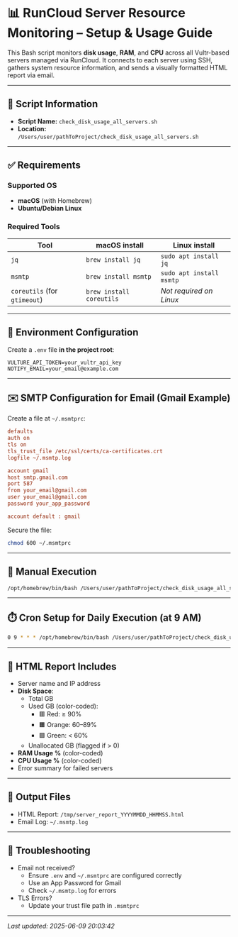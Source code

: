 # 📊 RunCloud Server Resource Monitoring – Setup & Usage Guide

This Bash script monitors **disk usage**, **RAM**, and **CPU** across all Vultr-based servers managed via RunCloud. It connects to each server using SSH, gathers system resource information, and sends a visually formatted HTML report via email.

---

## 📁 Script Information

- **Script Name:** `check_disk_usage_all_servers.sh`
- **Location:**  
  `/Users/user/pathToProject/check_disk_usage_all_servers.sh`

---

## ✅ Requirements

### Supported OS

- **macOS** (with Homebrew)
- **Ubuntu/Debian Linux**

### Required Tools

| Tool      | macOS install                        | Linux install                          |
|-----------|--------------------------------------|----------------------------------------|
| `jq`      | `brew install jq`                    | `sudo apt install jq`                  |
| `msmtp`   | `brew install msmtp`                 | `sudo apt install msmtp`               |
| `coreutils` (for `gtimeout`) | `brew install coreutils` | _Not required on Linux_               |

---

## 🔐 Environment Configuration

Create a `.env` file **in the project root**:

```env
VULTURE_API_TOKEN=your_vultr_api_key
NOTIFY_EMAIL=your_email@example.com
```

---

## ✉️ SMTP Configuration for Email (Gmail Example)

Create a file at `~/.msmtprc`:

```ini
defaults
auth on
tls on
tls_trust_file /etc/ssl/certs/ca-certificates.crt
logfile ~/.msmtp.log

account gmail
host smtp.gmail.com
port 587
from your_email@gmail.com
user your_email@gmail.com
password your_app_password

account default : gmail
```

Secure the file:

```bash
chmod 600 ~/.msmtprc
```

---

## 🧪 Manual Execution

```bash
/opt/homebrew/bin/bash /Users/user/pathToProject/check_disk_usage_all_servers.sh
```

---

## ⏱️ Cron Setup for Daily Execution (at 9 AM)

```bash
0 9 * * * /opt/homebrew/bin/bash /Users/user/pathToProject/check_disk_usage_all_servers.sh > /dev/null 2>&1
```

---

## 📧 HTML Report Includes

- Server name and IP address
- **Disk Space**:
  - Total GB
  - Used GB (color-coded):
    - 🟥 Red: ≥ 90%
    - 🟧 Orange: 60–89%
    - 🟩 Green: < 60%
  - Unallocated GB (flagged if > 0)
- **RAM Usage %** (color-coded)
- **CPU Usage %** (color-coded)
- Error summary for failed servers

---

## 📂 Output Files

- HTML Report:
  `/tmp/server_report_YYYYMMDD_HHMMSS.html`
- Email Log:
  `~/.msmtp.log`

---

## 🧰 Troubleshooting

- Email not received?
  - Ensure `.env` and `~/.msmtprc` are configured correctly
  - Use an App Password for Gmail
  - Check `~/.msmtp.log` for errors
- TLS Errors?
  - Update your trust file path in `.msmtprc`

---

_Last updated: 2025-06-09 20:03:42_
